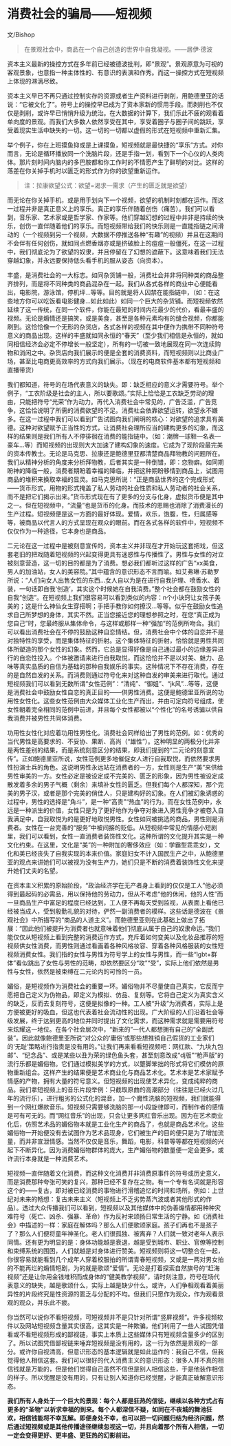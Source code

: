 # 消费社会的骗局——短视频

文/Bishop

> 在景观社会中，商品在一个自己创造的世界中自我凝视。——居伊·德波

资本主义最新的操控方式在多年前已经被德波批判，即“景观”。景观原意为可视的客观景象，也意指一种主体性的、有意识的表演和作秀。而这一操控方式在短视频上体现的淋漓尽致。

资本主义早已不再只通过控制实存的资源或者生产资料进行剥削，用鲍德里亚的话说：“它被文化了”。符号上的操控早已成为了资本家新的惯用手段。而剥削也不仅仅是剥削，或许早已悄悄升级为统治。在大数据的计算下，我们乐此不疲的观看着单向度的景观。而我们大多数人依然享受在其中，享受着圈子与圈子间的跳跃，享受着现实生活中缺失的一切。这一切的一切都以虚假的形式在短视频中重新汇集。

举个例子，你在上班摸鱼抑或是上课摸鱼，短视频就是最快捷的“享乐”方式。对你而言，无论是循环播放同一个洗脑片段，还是手指一划，看到下一个心仪的人类肉体。那片刻时间内脑内的多巴胺都和你工作时的不情愿产生了鲜明的对比。这样的落差在你关掉手机时以匮乏的形式作为你的欲望重新运作。

>注：拉康欲望公式：欲望=渴求—需求（产生的匮乏就是欲望）

而无论在你关掉手机，或是用手划向下一个视频，欲望的机制时刻都在运作。而这一过程并非是真正意义上的享乐。真正的享乐伴随着创伤（痛苦）。我们可以看到，音乐家、艺术家或是哲学家、作家等。他们穿越幻想的过程中并非是持续的快乐，创伤一直伴随着他们的享乐。而短视频带给我们的快乐则是一直能指链之间滑动的（一个视频到另一个视频，大数据不停推送各种“有趣”的视频）并且在这期间不会伴有任何创伤，就如同点燃香烟亦或是挤破脸上的痘痘一般僵死，在这一过程中，我们彻底沦为了欲望的奴隶，并且停留在了幻想的遮蔽下。这意味着我们无法穿越幻象，并永远要保持低头看手机的服从姿态（向资本）。

丰盛，是消费社会的一大标志。如同杂货铺一般，消费社会并非将同种类的商品整齐排列，而是将不同种类的商品混杂在一起。我们从各式各样的商业中心便能看出，电影院，游泳馆，停机坪…等等。目的就是将人囚禁在能指链中，（如：在这些地方你可以吃饭看电影健身…如此如此）如同一个巨大的杂货铺。而短视频依然延续了这一传统，在同一个软件，你能在最短的时间内花最少的代价，看最丰盛的视频。无论是煽情还是搞笑，或是美食，甚至是各种元素均有的缝合视频，你都能刷到。这恰恰像一个无形的杂货店，各式各样的视频在其中便作为携带不同种符号意义的商品出现。这样的丰盛就如同永恒的“春天”（至少我们相信是永恒的，就如同相信经济会必定不停增长一般坚定），所有的一切被一致地展现在同一次连续购物和消闲之中。杂货店向我们展示的便是全套的消费资料，而短视频则以比商业广场，甚至比电商更高效率的方式向我们展示。（现在的电商软件基本都有短视频和直播带货）

我们都知道，符号的在场代表意义的缺失。即：缺乏相应的意义才需要符号。举个例子，“工农阶级是社会的主人，所以要歌颂。”实际上恰恰是工农缺乏劳动的理由，只能把符号“光荣”作为动力。再代入消费社会中常见的，广告泛滥，广告竞争，这恰恰说明了所需的消费欲望的不足。消费社会依靠欲望运转，欲望永不嫌多。在这一过程中我们可以看到广告试图向我们阐明的核心：对欲望的追求具有美德。这种对欲望赋予正当性的方式，让消费社会理所应当的建构更多的幻象，而这样的结果则是我们所有人不停徘徊在消费的能指链中。（如：潮牌—球鞋—名表—豪车…等）而短视频的出现则大大加速了建构幻象的速度。它成为了现阶段最完美的资本传教士。无论是马克思、拉康还是鲍德里亚都清楚商品拜物教的问题所在。我们从精神分析的角度来分析拜物教，后者其实是一种倒错，即：恋物癖。如同期盼神的降临一般，消费者期盼着幸福的降临，并把这种期盼移情到商品上，试图用商品的堆积来换取幸福的显灵。如马克思所说：“正是商品世界的这个完成形式——货币形式，用物的形式掩盖了私人劳动的社会性质和私人劳动者的社会关系，而不是把它们揭示出来。”货币形式现在有了更多的分支与化身，虚拟货币便是其中之一。但在短视频中，“流量”也是货币的化身。而技术的恩赐也消除了消费漫长的生产过程。短视频便是这一方面的最好体现。爱情，欢乐，饱腹，性，归属感等等，被商品以代言人的方式呈现在观众的眼前。而在各式各样的软件中，短视频不仅仅作为一种途径，它本身也是商品。

二元论在这一过程中是被刻意宣传的，资本主义并非现在才开始玩这套把戏，但这套老旧的把戏随着短视频的兴起变得更具有迷惑性与传播性了。男性与女性的对立被刻意营造，这一切的目的都是为了消费。想必我们都听过这样的广告“xx美食，男人的加油站，女人的美容院。”其中蕴含的意识形态不言而喻。如艾弗琳·苏勒罗所说：“人们向女人出售女性的东西…女人自以为是在进行自我护理、喷香水、着装，一句话即自我‘创造’，其实这个时候她在自我消费。”整个社会都在鼓励女性的自我“创造”。在短视频上我们很容易可以看到类似的内容：n个小诀窍让女孩子美美的；这是什么神仙女生穿搭啊；手把手教你如何撩汉…等等。似乎在鼓励女性追求自己所梦想的身体，其实不然。正当您接近您的理想参照之时，在您“真正成为您自己”时，您最终服从集体命令，与这样或那样一种“强加”的范例所吻合。我们可以看出消费社会在不停的鼓励这种自恋情结。但，消费社会中个体的自恋并不是对独特性的享受，而是集体特征的折射。这个集体特征的折射，恰恰就是男性共同体所塑造的那个女性的幻象。然而，它总是显得好像是自己通过最小的边缘差异进行的自恋性投入。个体被邀请来进行自我取悦，而这恰恰并不是以对美、魅力、品味等真实品质的自信为基础的那种自我娱乐的事实。这种情况下不存在消费，存在的是自然自发的关系。而消费则通过符号化来对这种自发的审美来进行取代。通过短视频我们可以看到无数所谓“女性范例”：“清纯”、“御姐”、“jk风”…等等，这便是消费社会中鼓励女性自恋的真正目的——供男性消费。这便是鲍德里亚所说的功用性女性化。这些女性范例由大众媒体工业化生产而出，并由可定向符号组成，使女性朝着完全相同的范例中前进，并且每个女性都被以“个性化”的名号诱骗以供自我消费并被男性共同体消费。

功用性女性化对应着功用性男性化。消费社会同样给出了男性的范例。如：优秀的当代男性是高要求的、不妥协、果断、高尚（“雄性”）。这种明显的两极分化并非是两性差别的结果，而是系统刻意区分的结果，即我们提到的“二元论的刻意宣传”。正如鲍德里亚所说，女性范例更多地催促女人进行自我取悦，而依然要求男性扮演士兵的角色。这说明男性永远站在消费者的一方，女性则是生产“美”来供给男性审美的一方。女性必定是被设定成不完美的、匮乏的形象，因为男性被设定成散发着多余的男子气概（剩余）来填补女性的匮乏。但我们每个人都深知，那个完美的男子汉，或者是那个完美的俏佳人，只是建构好的幻象。在人们被幻象诱惑的过程中，男性的选择是“角斗”，是一种“高贵”“热血”的行为。而在女性范例中，永远是一种派生的价值，女性只是为了更好地作为争夺对象进入男性竞争才被卷入自我满足中，自我取悦为的是更好地取悦男性。女性如同被挑选的商品，男性则是消费者。女性在一台完善的“服务”中被间接的贬低。从短视频中常见的情感小短剧里，我们可以看到，女性一直消费者装饰性文化。这种所谓的文化提升其实是一种文化约束。在这里，文化是“美”的一种附加的奢侈效应（如：学霸型乖乖女），文化和美已经丧失了自我实现的本来价值。家庭妇女不计入国民生产之中，从鲍德里亚的观点来讲她们可以被视为没有生产力，她们只是不断的消费着装饰性文化来提升她们丈夫的名望。

在资本主义积累的原始阶段，“政治经济学在无产者身上看到的仅仅是工人”他必须得到最起码的必需品，用以保持他的劳动力，但从不考虑“他的休闲，他的人性”而一旦商品生产中富足的程度已经达到，工人便不再每天受到监视，从表面上看他已经被当成人，受到殷勤礼貌的对待，俨然一副消费者的模样。这些话是德波在《景观社会》中所描写的“商品的人道主义”。而鲍德里亚则在此基础上做出了拓展：“因此他们被提升为消费者也就意味着他们彻底从属于自己的奴隶命运。”我们能仅仅从短视频上看到完整的消费运作方式，充斥着如何变美以及化妆品推荐的短视频供女性消费，而男性则通过看画着各种风格妆容、穿着各种风格服装的女性短视频消费女性。我们指的女性与男性为符号学上的女性与男性，而一些“lgbt+群体”看似跳出了女性与男性的范畴，却依然要区分“攻”“受”，实际上他们依然是男性与女性，依然是被束缚在二元论内的可怜的一员。

媚俗，是短视频作为消费社会的重要一环。媚俗物并不尽量使自己真实，它反而宁愿把自己定义为伪物品，即定义为模拟、仿品、复刻等。它将自己定义为真实含义的缺乏，反而去复刻符号，这便是拟像的一种。工人被“升级”为消费者，实际上是方便被更好的吸血，但这也代表着社会流动性的出现。广大阶级的人们沿着社会等级发展，终于达到更高的地位并同时提出了文化需求，而这种需求就是需要用符号来炫耀这一地位。在各个社会层次中，“新来的”一代人都想拥有自己的“全副武装”。因此就像鲍德里亚所说“对公众的‘庸俗’或那些想推销自己假货的工业家们的‘无耻’策略进行指责是没有用的。”让我们再来看看短视频吧：网红款、“九块九包邮”、“纪念品”、或是某些以丑为荣的绿色鱼头套，甚至刻意改成“dj版”“枪声版”的流行乐都是媚俗物。它们通过模拟美学的方式，以蹩脚笨拙的形式将它们模仿的原物重新组合。这样产生的结果便是艺术商业化与商品艺术化。艺术本是艺术家赋予情感的产物，拥有大量的符号意义。但短视频的出现使艺术异化，变成纯粹的商品。我们拿短视频上的音乐片段举例：只截取原曲的高潮部分（往往是已经火过几年的流行乐），进行粗劣的公式化的混音，加一个魔性洗脑的短视频，我们就能得到一个网红爆款音乐。短视频只需要够洗脑的那一小段旋律即可，而制作者的感情是可有可无的。而“网红音乐”的出现，只会让更多网红音乐出现。因为在艺术商业化后，仿照艺术品的媚俗物本就是工业化生产的商品了，也就是商品艺术化。这些媚俗物一开始便没有去试图作为艺术品现身，它们被生产的目的便只是为了增加流量，而并非宣泄情感。当然不仅仅是音乐，舞蹈，电影，科普等等都在短视频的兴起下不断异化。因为消费媚俗物群体的庞大，生产媚俗物的数量便一定会更多。或许流行本身就是一种消费艺术。

短视频一直伴随着文化消费，而这种文化消费并非消费原事件的符号或历史意义，而是消费那种夸张可笑的复兴，那种已经不复存在之物。有一个专有名词就是形容这个的——复古，即对被已经消费的事物进行滑稽追忆的时间和场所。例如：上世纪对未来的畅想：复古未来主义（短视频上不乏劣势蒸汽波或者其他形式的作品）。透过大众传播我们可以看到，短视频以及其他媒体中的伪善煽情都用种种灾难符号（死亡、凶杀、强暴、革命）作为反衬来颂扬日常生活的宁静。如《消费社会》中描述的一样：家庭在解体吗？那么人们便歌颂家庭。孩子们再也不是孩子了？那么人们便将童年神圣化。老人们很孤独、被离弃？人们就一致对老年人表示同情。还有更为明显的是：身体功能越是衰退，越是受到城市、职业、官僚等控制和束缚系统的围困，人们就越是对身体进行赞美。短视频则将这一切整合在一起，你很容易就能看到几个成年人穿着校服拍的所谓青春短视频，又或是一两对男女拍的不能再烂的煽情短剧，为的就是歌颂“爱情”。无论是打着探索自然旗号的“赶海视频”还是让你用金钱堆积而成身体的“健美教学视频”，请时刻注意，符号在场代表意义的缺失，越是歌颂什么，实际上越是缺少什么。或许，人们争相观看着美丽异性的片段终究是性资源的匮乏与分配的不均。但我们只愿作为观众，作为观看景观的观众，并乐此不疲。

你当然可以说你不看短视频，可短视频并不是只针对所谓“竖屏视频”。许多视频软件以及网站短视频含量其实很高，这其实是一种欺骗。他们利用了一些人试图凭借看或不看短视频形成的鄙视链，事实上本质上这些媒体只有短视频含量多少的区别了。所以试图凭借鄙视链来唾弃短视频是没有用的，这一行为依然是景观的一部分。或许你自视清高，但意识形态的基本逻辑就是如此运作的：我自己不信，但我觉得他人相信这套。我们可以很好的代入消费主义的意识形态：很多人并不真的相信钱就是万能的，但是他们觉得自己虽然不信但是别人相信这些，于是他装作相信的样子。所以觉醒是没有用的，只有让别人知道你已经觉醒，才能真正破解意识形态。

__我们所有人身处于一个巨大的景观：每个人都是狂热的信徒，继续以各种方式占有更多的“圣物”以祈求幸福的到来。每个人都深信不疑，如同在不夜城的舞池狂欢，相信钱能将不幸瓦解。即便身处不幸，也可以把一切问题归结为经济问题，然后通过短视频或是其他传播途径继续忽视这一切，并且向着那个所有人相信，一切一定会变得更好、更丰盛、更狂热的幻影前进。__

